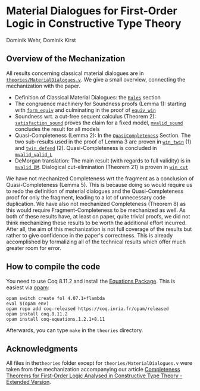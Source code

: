# Material Dialogues for First-Order Logic in Constructive Type Theory

Dominik Wehr, Dominik Kirst

## Overview of the Mechanization
All results concerning classical material dialogues are in
[`theories/MaterialDialogues.v`](https://github.com/dowehr/material-dialogues-coq/blob/main/theories/MaterialDialogues.v).
We give a small overview, connecting the mechanization with the paper.
 - Definition of Classical Material Dialogues: the
   [`Rules`](https://github.com/dowehr/material-dialogues-coq/blob/main/theories/MaterialDialogues.v#L5)
   section
 - The congruence machinery for Soundness proofs (Lemma 1): starting with
   [`form_equiv`](https://github.com/dowehr/material-dialogues-coq/blob/main/theories/MaterialDialogues.v#L219)
   and culminating in the proof of
   [`equiv_win`](https://github.com/dowehr/material-dialogues-coq/blob/main/theories/MaterialDialogues.v#L498)
 - Soundness wrt. a cut-free sequent calculus (Theorem 2):
   [`satisfaction_sound`](https://github.com/dowehr/material-dialogues-coq/blob/main/theories/MaterialDialogues.v#L608)
   proves the claim for a fixed model,
   [`mvalid_sound`](https://github.com/dowehr/material-dialogues-coq/blob/main/theories/MaterialDialogues.v#L643)
   concludes the result for all models
 - Quasi-Completeness (Lemma 2): In the
   [`QuasiCompleteness`](https://github.com/dowehr/material-dialogues-coq/blob/main/theories/MaterialDialogues.v#L651)
   Section. The two sub-results used in the proof of Lemma 3 are proven in [`win_twin`](https://github.com/dowehr/material-dialogues-coq/blob/main/theories/MaterialDialogues.v#L782)
   (1) and
   [`twin_defend`](https://github.com/dowehr/material-dialogues-coq/blob/main/theories/MaterialDialogues.v#L731) 
   (2). Quasi-Completeness is concluded in
   [`mvalid_valid_L`](https://github.com/dowehr/material-dialogues-coq/blob/main/theories/MaterialDialogues.v#L829)
 - DeMorgan translation: The main result (with regards to full
   validity) is in
   [`mvalid_DM`](https://github.com/dowehr/material-dialogues-coq/blob/main/theories/MaterialDialogues.v#L1149).
   Dialogical cut-elimination (Theorem 21) is proven in [`win_cut`](https://github.com/dowehr/material-dialogues-coq/blob/main/theories/MaterialDialogues.v#L1116)

We have not mechanized Completeness wrt the fragment as a conclusion of
Quasi-Completeness (Lemma 5). This is because doing so would require us to redo
the definition of material dialogues and the Quasi-Completeness proof for only the fragment, leading to a lot of
unnecessary code duplication. We have also not mechanized Completeness (Theorem
8) as this would require Fragment-Completeness to be mechanized as well.
As both of these results have, at least on paper, quite trivial proofs, we did not
think mechanizing these results to be worth the additional effort incurred. After all,
the aim of this mechanization is not full coverage of the results but rather to
give confidence in the paper's correctness. This is already accomplished by formalizing
all of the technical results which offer much greater room for error.
 
## How to compile the code

You need to use Coq 8.11.2 and install the [Equations Package](http://mattam82.github.io/Coq-Equations/). This is easiest via [opam](https://opam.ocaml.org):

``` shell
opam switch create fol 4.07.1+flambda
eval $(opam env)
opam repo add coq-released https://coq.inria.fr/opam/released
opam install coq.8.11.2
opam install coq-equations.1.2.1+8.11
```

Afterwards, you can type `make` in the `theories` directory.

## Acknowledgments
All files in the`theories` folder except for `theories/MaterialDialogues.v` were
taken from the mechanization accompanying our article [Completeness Theorems for
First-Order Logic Analysed in Constructive Type Theory - Extended
Version](https://www.ps.uni-saarland.de/extras/fol-completeness-ext/).
